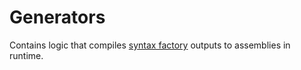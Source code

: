 # Generators
Contains logic that compiles [syntax factory](https://github.com/Sholtee/proxygen/tree/master/SRC/Private/SyntaxFactories) outputs to assemblies in runtime.